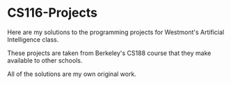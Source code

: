 # CS116-Projects

Here are my solutions to the programming projects for Westmont's Artificial Intelligence class. 

These projects are taken from Berkeley's CS188 course that they make available to other schools. 

All of the solutions are my own original work. 
